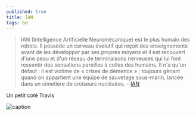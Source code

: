 ```yaml
---
published: true
title: IAN
tags: bd
---
```

> IAN (Intelligence Artificielle Neuromécanique) est le plus humain des robots. Il possède un cerveau évolutif qui reçoit des enseignements avant de les développer par ses propres moyens et il est recouvert d'une peau et d'un réseau de terminaisons nerveuses qui lui font ressentir des sensations pareilles à celles des humains. Il n'a qu'un défaut : il est victime de « crises de démence » ; toujours gênant quand on appartient une équipe de sauvetage sous-marin, lancée dans un cimetière de croiseurs nucléaires. - [IAN](https://www.bedetheque.com/serie-6640-BD-Ian.html)

Un petit coté Travis

![caption](https://www.bedetheque.com/media/Couvertures/Couv_26739.jpg)

